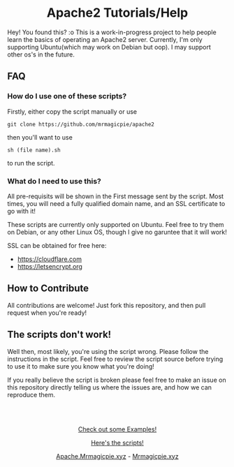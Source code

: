 <link rel="stylesheet" href="https://apache.mrmagicpie.xyz/custom-assets/style.css">
<h1 align="center">Apache2 Tutorials/Help</h1>

Hey! You found this? :o This is a work-in-progress project to help people learn the basics of operating an Apache2 server. Currently, I'm only supporting Ubuntu(which may work on Debian but oop). I may support other os's in the future.

<h2>FAQ</h2>

<h3>How do I use one of these scripts?</h3>

Firstly, either copy the script manually or use
```
git clone https://github.com/mrmagicpie/apache2
``` 
then you'll want to use 
```
sh (file name).sh
``` 
to run the script.

<h3>What do I need to use this?</h3>

All pre-requisits will be shown in the First message sent by the script. Most times, you will need a fully qualified domain name, and an SSL certificate to go with it! 

These scripts are currently only supported on Ubuntu. Feel free to try them on Debian, or any other Linux OS, though I give no garuntee that it will work!

SSL can be obtained for free here:
- <a href="https://cloudflare.com">https://cloudflare.com</a>
- <a href="https://letsencrypt.org">https://letsencrypt.org</a>

<h2>How to Contribute</h2>

All contributions are welcome! Just fork this repository, and then pull request when you're ready! 

<h2>The scripts don't work!</h2>

Well then, most likely, you're using the script wrong. Please follow the instructions in the script. Feel free to review the script source before trying to use it to make sure you know what you're doing! 

If you really believe the script is broken please feel free to make an issue on this repository directly telling us where the issues are, and how we can reproduce them.

<br></br>

<p align="center"><a href="https://apache.mrmagicpie.xyz/examples" class="button">Check out some Examples!</a></p>
<p align="center"><a href="https://apache.mrmagicpie.xyz/scripts" class="button">Here's the scripts!</a></p>
<p align="center"><a href="https://apache.mrmagicpie.xyz">Apache.Mrmagicpie.xyz</a> - <a href="https://mrmagicpie.xyz">Mrmagicpie.xyz</a>

